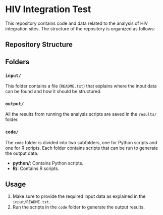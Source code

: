 # HIV Integration Test

This repository contains code and data related to the analysis of HIV integration sites. The structure of the repository is organized as follows:

## Repository Structure


## Folders

### `input/`
This folder contains a file (`README.txt`) that explains where the input data can be found and how it should be structured.

### `output/`
All the results from running the analysis scripts are saved in the `results/` folder.

### `code/`
The `code` folder is divided into two subfolders, one for Python scripts and one for R scripts. Each folder contains scripts that can be run to generate the output data.

- **python/**: Contains Python scripts.
- **R/**: Contains R scripts.

## Usage

1. Make sure to provide the required input data as explained in the `input/README.txt`.
2. Run the scripts in the `code` folder to generate the output results.


